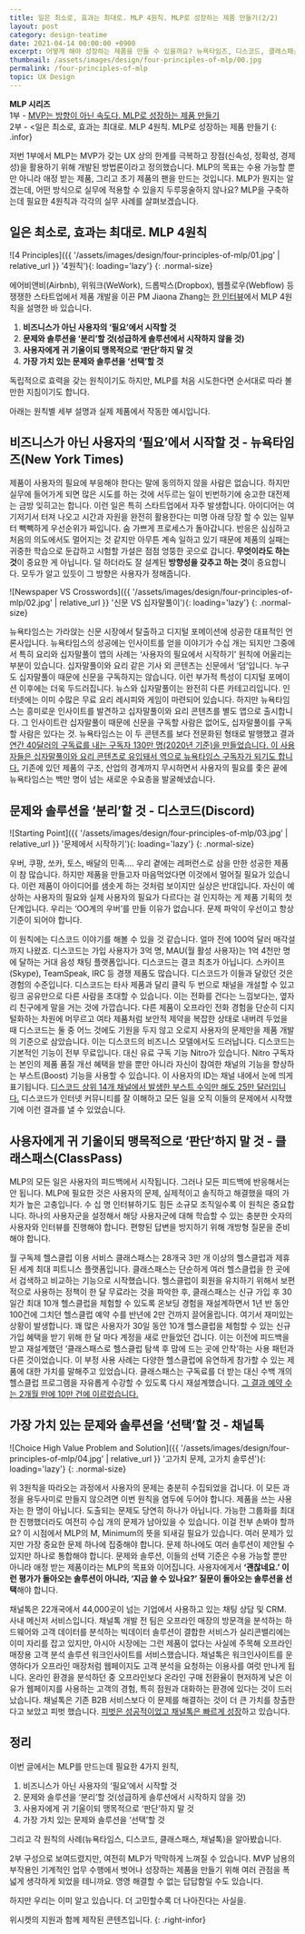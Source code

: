 ```yaml
---
title: 일은 최소로, 효과는 최대로. MLP 4원칙. MLP로 성장하는 제품 만들기(2/2)
layout: post
category: design-teatime
date: 2021-04-14 00:00:00 +0900
excerpt: 어떻게 해야 성장하는 제품을 만들 수 있을까요? 뉴욕타임즈, 디스코드, 클래스패스, 채널톡의 사례를 통해 MLP 4원칙에 대해 알아봅니다.
thumbnail: /assets/images/design/four-principles-of-mlp/00.jpg
permalink: /four-principles-of-mlp
topic: UX Design
---
```


**MLP 시리즈**  
1부 - <a title='MVP는 방향이 아닌 속도다. MLP로 성장하는 제품 만들기(1/2)' href='/mlp-for-growing-product' rel='noopener'>MVP는 방향이 아닌 속도다. MLP로 성장하는 제품 만들기</a>  
2부 - <일은 최소로, 효과는 최대로. MLP 4원칙. MLP로 성장하는 제품 만들기
{: .infor}

저번 1부에서 MLP는 MVP가 갖는 UX 상의 한계를 극복하고 장점(신속성, 정확성, 경제성)을 활용하기 위해 개발된 방법론이라고 정의했습니다. MLP의 목표는 수용 가능할 뿐만 아니라 애정 받는 제품, 그리고 초기 제품의 팬을 만드는 것입니다. MLP가 뭔지는 알겠는데, 어떤 방식으로 실무에 적용할 수 있을지 두루뭉술하지 않나요? MLP을 구축하는데 필요한 4원칙과 각각의 실무 사례를 살펴보겠습니다.

## 일은 최소로, 효과는 최대로. MLP 4원칙

![4 Principles]({{ '/assets/images/design/four-principles-of-mlp/01.jpg' | relative_url }} '4원칙'){: loading='lazy'}
{: .normal-size}

에어비앤비(Airbnb), 위워크(WeWork), 드롭박스(Dropbox), 웹플로우(Webflow) 등 쟁쟁한 스타트업에서 제품 개발을 이끈 PM Jiaona Zhang는 <a title='First Round Review - Don’t Serve Burnt Pizza (And Other Lessons in Building Minimum Lovable Products)' href='https://review.firstround.com/dont-serve-burnt-pizza-and-other-lessons-in-building-minimum-lovable-products' target='_blank'>한 인터뷰</a>에서 MLP 4원칙을 설명한 바 있습니다.

1. **비즈니스가 아닌 사용자의 ‘필요’에서 시작할 것**
2. **문제와 솔루션을 ‘분리’할 것(성급하게 솔루션에서 시작하지 않을 것)**
3. **사용자에게 귀 기울이되 맹목적으로 ‘판단’하지 말 것**
4. **가장 가치 있는 문제와 솔루션을 ‘선택’할 것**

독립적으로 효력을 갖는 원칙이기도 하지만, MLP를 처음 시도한다면 순서대로 따라 볼만한 지침이기도 합니다.

아래는 원칙별 세부 설명과 실제 제품에서 작동한 예시입니다.

## 비즈니스가 아닌 사용자의 ‘필요’에서 시작할 것 - 뉴욕타임즈(New York Times)

제품이 사용자의 필요에 부응해야 한다는 말에 동의하지 않을 사람은 없습니다. 하지만 실무에 들어가게 되면 많은 시도를 하는 것에 서두르는 일이 빈번하기에 숭고한 대전제는 금방 잊히고는 합니다. 이런 일은 특히 스타트업에서 자주 발생합니다. 아이디어는 여기저기서 터져 나오고 시간과 자원을 완전히 활용한다는 미명 아래 당장 할 수 있는 일부터 빽빽하게 우선순위가 짜입니다. 숨 가쁘게 프로세스가 돌아갑니다. 반응은 심심하고 처음의 의도에서도 멀어지는 것 같지만 아무튼 계속 일하고 있기 때문에 제품의 실패는 귀중한 학습으로 둔갑하고 시험할 가설은 점점 엉뚱한 곳으로 갑니다. **무엇이라도 하는 것**이 중요한 게 아닙니다. 덜 하더라도 잘 설계된 **방향성을 갖추고 하는 것**이 중요합니다. 모두가 알고 있듯이 그 방향은 사용자가 정해줍니다.

![Newspaper VS Crosswords]({{ '/assets/images/design/four-principles-of-mlp/02.jpg' | relative_url }} '신문 VS 십자말풀이'){: loading='lazy'}
{: .normal-size}

뉴욕타임스는 가라앉는 신문 시장에서 탈출하고 디지털 포메이션에 성공한 대표적인 언론사입니다. 뉴욕타임스의 성공에는 인사이트를 얻을 이야기가 수십 개는 되지만 그중에서 특히 요리와 십자말풀이 앱의 사례는 ‘사용자의 필요에서 시작하기’ 원칙에 어울리는 부분이 있습니다. 십자말풀이와 요리 같은 기사 외 콘텐츠는 신문에서 ‘덤’입니다. 누구도 십자말풀이 때문에 신문을 구독하지는 않습니다. 이런 부가적 특성이 디지털 포메이션 이후에는 더욱 두드러집니다. 뉴스와 십자말풀이는 완전히 다른 카테고리입니다. 인터넷에는 이미 수많은 무료 요리 레시피와 게임이 마련되어 있습니다. 하지만 뉴욕타임스는 흥미로운 인사이트를 발견하고 십자말풀이와 요리 콘텐츠를 별도 앱으로 출시합니다. 그 인사이트란 십자말풀이 때문에 신문을 구독할 사람은 없어도, 십자말풀이를 구독할 사람은 있다는 것. 뉴욕타임스는 이 두 콘텐츠를 보다 전문화된 형태로 발행했고 결과 <a title='Mine Safety Disclosures, 2020 - The (Not Failing) New York Times' href='https://minesafetydisclosures.com/blog/newyorktimes' target='_blank'>연간 40달러의 구독료를 내는 구독자 130만 명(2020년 기준)을 만들었습니다. 이 사용자들은 십자말풀이와 요리 콘텐츠로 유입돼서 역으로 뉴욕타임스 구독자가 되기도 합니다.</a> 기존에 있던 제품의 구조, 산업의 경계까지 무시하면서 사용자의 필요를 좇은 끝에 뉴욕타임스는 백만 명이 넘는 새로운 수요층을 발굴해냈습니다.

## 문제와 솔루션을 ‘분리’할 것 - 디스코드(Discord)

![Starting Point]({{ '/assets/images/design/four-principles-of-mlp/03.jpg' | relative_url }} '문제에서 시작하기'){: loading='lazy'}
{: .normal-size}

우버, 쿠팡, 쏘카, 토스, 배달의 민족…. 우리 곁에는 레퍼런스로 삼을 만한 성공한 제품이 참 많습니다. 하지만 제품을 만들고자 마음먹었다면 이것에서 멀어질 필요가 있습니다. 이런 제품이 아이디어를 샘솟게 하는 것처럼 보이지만 실상은 반대입니다. 자신이 예상하는 사용자의 필요와 실제 사용자의 필요가 다르다는 걸 인지하는 게 제품 기획의 첫 단계입니다. 우리는 ‘OO계의 우버’를 만들 이유가 없습니다. 문제 파악이 우선이고 항상 기준이 되어야 합니다.

이 원칙에는 디스코드 이야기를 해볼 수 있을 것 같습니다. 얼마 전에 100억 달러 매각설까지 나왔죠. 디스코드는 가입 사용자가 3억 명, MAU(월 활성 사용자)는 1억 4천만 명에 달하는 거대 음성 채팅 플랫폼입니다. 디스코드는 결코 최초가 아닙니다. 스카이프(Skype), TeamSpeak, IRC 등 경쟁 제품도 많습니다. 디스코드가 이들과 달랐던 것은 경험의 수준입니다. 디스코드는 타사 제품과 달리 클릭 두 번으로 채널을 개설할 수 있고 링크 공유만으로 다른 사람을 초대할 수 있습니다. 이는 전화를 건다는 느낌보다는, 옆자리 친구에게 말을 거는 것에 가깝습니다. 다른 제품이 오프라인 전화 경험을 단순히 디지털화하는 차원에 머무르고 여타 제품처럼 보안적 제약을 복잡한 상태로 내버려 두었을 때 디스코드는 둘 중 어느 것에도 기원을 두지 않고 오로지 사용자의 문제만을 제품 개발의 기준으로 삼았습니다. 이는 디스코드의 비즈니스 모델에서도 드러납니다. 디스코드는 기본적인 기능이 전부 무료입니다. 대신 유료 구독 기능 Nitro가 있습니다. Nitro 구독자는 본인의 제품 품질 개선 혜택을 받을 뿐만 아니라 자신이 참여한 채널의 기능을 향상하는 부스트(Boost) 기능을 사용할 수 있습니다. 이 사용자의 ID는 채널 내에서 눈에 띄게 표기됩니다. <a title='Ian Vanagas, 2020 - How Discord Won' href='https://ianvanagas.com/2020/10/19/how-discord-won/' target='_blank'>디스코드 상위 14개 채널에서 발생한 부스트 수익만 해도 25만 달러입니다.</a> 디스코드가 인터넷 커뮤니티를 잘 이해하고 모든 일을 오직 이들의 문제에서 시작했기에 이런 결과를 낼 수 있었습니다.

## 사용자에게 귀 기울이되 맹목적으로 ‘판단’하지 말 것 - 클래스패스(ClassPass)

MLP의 모든 일은 사용자의 피드백에서 시작됩니다. 그러나 모든 피드백에 반응해서는 안 됩니다. MLP에 필요한 것은 사용자의 문제, 실제적이고 솔직하고 해결했을 때의 가치가 높은 고충입니다. 수 십 명 인터뷰하기도 힘든 소규모 조직일수록 이 원칙은 중요합니다. 하나의 사용자군을 설정해서 해당 사용자군에 대해 학습할 수 있는 충분한 숫자의 사용자와 인터뷰를 진행해야 합니다. 편향된 답변을 방지하기 위해 개방형 질문을 준비해야 합니다.

월 구독제 헬스클럽 이용 서비스 클래스패스는 28개국 3만 개 이상의 헬스클럽과 제휴된 세계 최대 피트니스 플랫폼입니다. 클래스패스는 단순하게 여러 헬스클럽을 한 곳에서 검색하고 비교하는 기능으로 시작했습니다. 헬스클럽이 회원을 유치하기 위해서 보편적으로 사용하는 정책이 한 달 무료라는 것을 파악한 후, 클래스패스는 신규 가입 후 30일간 최대 10개 헬스클럽을 체험할 수 있도록 온보딩 경험을 재설계하면서 1년 반 동안 100건에 그치던 헬스클럽 예약 수를 반년에 2만 건까지 끌어올립니다. 여기서 재미있는 상황이 발생합니다. 꽤 많은 사용자가 30일 동안 10개 헬스클럽을 체험할 수 있는 신규 가입 혜택을 받기 위해 한 달 마다 계정을 새로 만들었던 겁니다. 이는 이전에 피드백을 받고 재설계했던 ‘클래스패스로 헬스클럽 탐색 후 맘에 드는 곳에 안착’하는 사용 패턴과 다른 것이었습니다. 이 부정 사용 사례는 다양한 헬스클럽에 유연하게 참가할 수 있는 제품에 대한 가치를 말해주고 있었습니다. 클래스패스는 구독료를 더 받는 대신 수백 개의 헬스클럽 프로그램을 자유롭게 수강할 수 있도록 다시 재설계했습니다. <a title='First 1000, 2021 - Classpass' href='https://first1000.substack.com/p/classpass' target='_blank'>그 결과 예약 수는 2개월 만에 10만 건에 이르렀습니다.</a>

## 가장 가치 있는 문제와 솔루션을 ‘선택’할 것 - 채널톡

![Choice High Value Problem and Solution]({{ '/assets/images/design/four-principles-of-mlp/04.jpg' | relative_url }} '고가치 문제, 고가치 솔루션'){: loading='lazy'}
{: .normal-size}

위 3원칙을 따라오는 과정에서 사용자의 문제는 충분히 수집되었을 겁니다. 이 모든 과정을 용두사미로 만들지 않으려면 이번 원칙을 염두에 두어야 합니다. 제품을 쓰는 사용자는 한 명이 아닙니다. 도출되는 문제도 당연히 하나가 아닙니다. 가능한 그룹화를 최대한 진행했더라도 여전히 수십 개의 문제가 남아있을 수 있습니다. 이걸 전부 손봐야 할까요? 이 시점에서 MLP의 M, Minimum의 뜻을 되새길 필요가 있습니다. 여러 문제가 있지만 가장 중요한 문제 하나에 집중해야 합니다. 문제 하나에도 여러 솔루션이 제안될 수 있지만 하나로 통합해야 합니다. 문제와 솔루션, 이들의 선택 기준은 수용 가능할 뿐만 아니라 애정 받는 제품이라는 MLP의 목표와 이어집니다. 사용자에게서 **‘괜찮네요.’ 이런 평가가 돌아오는 솔루션이 아니라, ‘지금 쓸 수 있나요?’ 질문이 돌아오는 솔루션을 선택**해야 합니다.

채널톡은 22개국에서 44,000곳이 넘는 기업에서 사용하고 있는 채팅 상담 및 CRM. 사내 메신저 서비스입니다. 채널톡 개발 전 팀은 오프라인 매장의 방문객을 분석하는 하드웨어와 고객 데이터를 분석하는 빅데이터 솔루션이 결합한 서비스가 실리콘밸리에는 이미 자리를 잡고 있지만, 아시아 시장에는 그런 제품이 없다는 사실에 주목해 오프라인 매장용 고객 분석 솔루션 워크인사이트를 서비스했습니다. 채널톡은 워크인사이트를 운영하다가 오프라인 매장처럼 웹페이지도 고객 분석을 요청하는 이용사를 여럿 만나게 됩니다. 온라인 환경을 분석하던 중 오프라인보다 온라인 구매 전환율이 현저하게 낮은 이유가 웹페이지를 사용하는 고객의 경험, 특히 점원과 대화하는 환경에 있다는 것이 드러났습니다. 채널톡은 기존 B2B 서비스보다 이 문제를 해결하는 것이 더 큰 가치를 창출한다고 보았고 피벗 했습니다. <a title='채널톡, 2020 - 방향 전환의 기술 ‘피벗’, 채널톡이 탄생하기까지' href='https://channel.io/ko/blog/josh_bj_interview' target='_blank'>피벗은 성공적이었고 채널톡은 빠르게 성장</a>하고 있습니다.

## 정리

이번 글에서는 MLP를 만드는데 필요한 4가지 원칙,

1. 비즈니스가 아닌 사용자의 ‘필요’에서 시작할 것
2. 문제와 솔루션을 ‘분리’할 것(성급하게 솔루션에서 시작하지 않을 것)
3. 사용자에게 귀 기울이되 맹목적으로 ‘판단’하지 말 것
4. 가장 가치 있는 문제와 솔루션을 ‘선택’할 것

그리고 각 원칙의 사례(뉴욕타임스, 디스코드, 클래스패스, 채널톡)을 알아봤습니다.

2부 구성으로 보여드렸지만, 여전히 MLP가 막막하게 느껴질 수 있습니다. MVP 남용의 부작용인 기계적인 업무 수행에서 벗어나 성장하는 제품을 만들기 위해 여러 관점을 폭넓게 생각하게 되었을 테니까요. 영영 해결할 수 없는 답답함일 수도 있습니다.

하지만 우리는 이미 알고 있습니다. 더 고민할수록 더 나아진다는 사실을.

위시켓의 지원과 함께 제작된 콘텐츠입니다.
{: .right-infor}